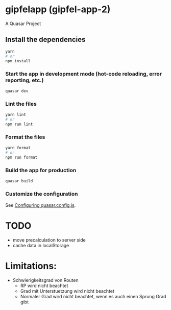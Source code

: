 # gipfelapp (gipfel-app-2)

A Quasar Project

## Install the dependencies
```bash
yarn
# or
npm install
```

### Start the app in development mode (hot-code reloading, error reporting, etc.)
```bash
quasar dev
```


### Lint the files
```bash
yarn lint
# or
npm run lint
```


### Format the files
```bash
yarn format
# or
npm run format
```


### Build the app for production
```bash
quasar build
```

### Customize the configuration
See [Configuring quasar.config.js](https://v2.quasar.dev/quasar-cli-vite/quasar-config-js).


# TODO
- move precalculation to server side
- cache data in localStorage


# Limitations:
- Schwierigkeitsgrad von Routen
    - RP wird nicht beachtet
    - Grad mit Unterstuetzung wird nicht beachtet
    - Normaler Grad wird nicht beachtet, wenn es auch einen Sprung Grad gibt
